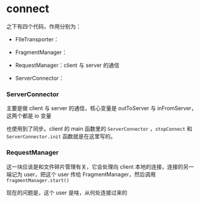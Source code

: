 # connect

之下有四个代码，作用分别为：

+ FIleTransporter：

+ FragmentManager：

+ RequestManager：client 与 server 的通信

+ ServerConnector：



### ServerConnector

主要是做 client 与 server 的通信，核心变量是 outToServer 与 inFromServer，这两个都是 io 变量

也使用到了同步。client 的 main 函数里的 `ServerConnector` ，`stopConnect` 和 `ServerConnector.init` 函数就是在这里写的。



### RequestManager

这一块应该是和文件碎片管理有关，它会处理向 client 本地的连接，连接的另一端记为 user，把这个 user 传给 FragmentManager，然后调用 `fragmentManager.start()`

现在的问题是，这个 user 是啥，从何处连接过来的

